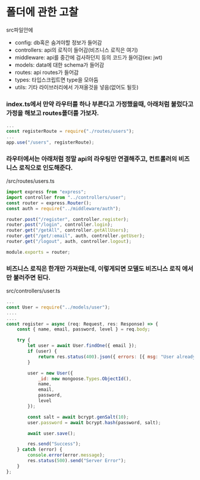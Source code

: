 # 폴더에 관한 고찰

src파일안에
- config: db혹은 숨겨야할 정보가 들어감
- controllers: api의 로직이 들어감(비즈니스 로직은 여기)
- middleware: api를 중간에 검사하던지 등의 코드가 들어감(ex: jwt)
- models: data에 대한 schema가 들어감
- routes: api routes가 들어감
- types: 타입스크립트면 type을 모아둠
- utils: 기타 라이브러리에서 가져올것을 넣음(없어도 될듯)

### index.ts에서 만약 라우터를 하나 부른다고 가정했을때, 아래처럼 불렀다고 가정을 해보고 routes폴더를 가보자.

```js
...
const registerRoute = require("./routes/users");
...
app.use("/users", registerRoute);
```

### 라우터에서는 아래처럼 정말 api의 라우팅만 연결해주고, 컨트롤러의 비즈니스 로직으로 인도해준다.
/src/routes/users.ts

```js
import express from "express";
import controller from "../controllers/user";
const router = express.Router();
const auth = require("../middleware/auth");

router.post("/register", controller.register);
router.post("/login", controller.login);
router.get("/getAll", controller.getAllUsers);
router.get("/get/:email", auth, controller.getUser);
router.get("/logout", auth, controller.logout);

module.exports = router;

```

### 비즈니스 로직은 한개만 가져왔는데, 이렇게되면 모델도 비즈니스 로직 에서만 불러주면 된다. 
src/controllers/user.ts
```js
...
const User = require("../models/user");
....
....
const register = async (req: Request, res: Response) => {
    const { name, email, password, level } = req.body;

    try {
        let user = await User.findOne({ email });
        if (user) {
            return res.status(400).json({ errors: [{ msg: "User already exists" }] });
        }

        user = new User({
            _id: new mongoose.Types.ObjectId(),
            name,
            email,
            password,
            level
        });

        const salt = await bcrypt.genSalt(10);
        user.password = await bcrypt.hash(password, salt);

        await user.save();

        res.send("Success");
    } catch (error) {
        console.error(error.message);
        res.status(500).send("Server Error");
    }
};
```
